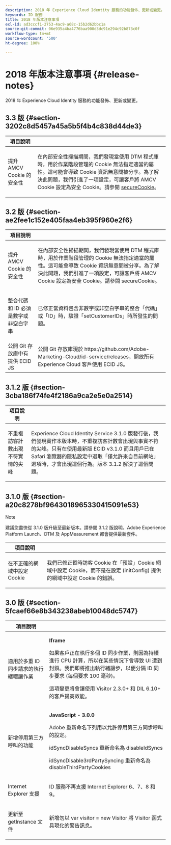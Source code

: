 ```yaml
---
description: 2018 年 Experience Cloud Identity 服務的功能發佈、更新或變更。
keywords: ID 服務
title: 2018 年版本注意事項
exl-id: ad3cccf1-2753-4ac9-a68c-15b2d62bbc1a
source-git-commit: 06e935a4ba4776baa900d3dc91e294c92b873c0f
workflow-type: tm+mt
source-wordcount: '500'
ht-degree: 100%

---
```


# 2018 年版本注意事項 {#release-notes}

2018 年 Experience Cloud Identity 服務的功能發佈、更新或變更。

## 3.3 版 {#section-3202c8d5457a45a5b5f4b4c838d44de3}

<table id="table_201417BD540E4EE69911AABE9BF77509"> 
 <thead> 
  <tr> 
   <th colname="col1" class="entry"> 項目說明 </th> 
   <th colname="col2" class="entry"> </th> 
  </tr>
 </thead>
 <tbody> 
  <tr> 
   <td colname="col1"> <p>提升 AMCV Cookie 的安全性 </p> </td> 
   <td colname="col2"> <p>在內部安全性掃描期間，我們發現當使用 DTM 程式庫時，用於作業階段管理的 Cookie 無法指定適當的屬性。這可能會導致 Cookie 資訊無意間被分享。為了解決此問題，我們引進了一項設定，可讓客戶將 AMCV Cookie 設定為安全 Cookie。請參閱 <a href="/help/library/function-vars/securecookie.md" format="https" scope="external">secureCookie</a>。 </p> </td> 
  </tr> 
 </tbody> 
</table>

## 3.2 版 {#section-ae2fee1c152e405faa4eb395f960e2f6}

<table id="table_6546F5C74E4742E4B5E9793BCEAB66FA"> 
 <thead> 
  <tr> 
   <th colname="col1" class="entry"> 項目說明 </th> 
   <th colname="col2" class="entry"> </th> 
  </tr>
 </thead>
 <tbody> 
  <tr> 
   <td colname="col1"> <p>提升 AMCV Cookie 的安全性 </p> </td> 
   <td colname="col2"> <p>在內部安全性掃描期間，我們發現當使用 DTM 程式庫時，用於作業階段管理的 Cookie 無法指定適當的屬性。這可能會導致 Cookie 資訊無意間被分享。為了解決此問題，我們引進了一項設定，可讓客戶將 AMCV Cookie 設定為安全 Cookie。請參閱 secureCookie。 </p> </td> 
  </tr> 
  <tr> 
   <td colname="col1"> <p>整合代碼和 ID 必須是數字或非空白字串 </p> </td> 
   <td colname="col2"> <p>已修正當資料包含非數字或非空白字串的整合「代碼」或「ID」時，驗證「setCustomerIDs」時所發生的問題。 </p> </td> 
  </tr> 
  <tr> 
   <td colname="col1"> 公開 Git 存放庫中有提供 ECID JS </td> 
   <td colname="col2"> 公開 Git 存放庫現於 https://github.com/Adobe-Marketing-Cloud/id-service/releases，開放所有 Experience Cloud 客戶使用 ECID JS。 </td> 
  </tr> 
 </tbody> 
</table>

## 3.1.2 版 {#section-3cba186f74fe4f2186a9ca2e5e0a2514}

<table id="table_9FA4E20C996746A2A4219C9A0F759AD1"> 
 <thead> 
  <tr> 
   <th colname="col1" class="entry"> 項目說明 </th> 
   <th colname="col2" class="entry"> </th> 
  </tr>
 </thead>
 <tbody> 
  <tr> 
   <td colname="col1"> <p>不重複訪客計數出現不符實情的尖峰 </p> </td> 
   <td colname="col2"> <p>Experience Cloud Identity Service 3.1.0 版發行後，我們發現實作本版本時，不重複訪客計數會出現與事實不符的尖峰。只有在使用最新版 ECID v3.1.0 而且用戶已在 Safari 瀏覽器的隱私設定中選取「僅允許來自目前網站」選項時，才會出現這個行為。版本 3.1.2 解決了這個問題。 </p> </td> 
  </tr> 
 </tbody> 
</table>

## 3.1.0 版 {#section-a20c8278bf9643018965330415091e53}

>[!NOTE]
>
>建議您盡快從 3.1.0 版升級至最新版本。請參閱 3.1.2 版說明。Adobe Experience Platform Launch、DTM 及 AppMeasurement 都會提供最新套件。

<table id="table_512039AFC4D34038B8F116B71EEEE7F6"> 
 <thead> 
  <tr> 
   <th colname="col1" class="entry"> 項目說明 </th> 
   <th colname="col2" class="entry"> </th> 
  </tr>
 </thead>
 <tbody> 
  <tr> 
   <td colname="col1"> <p>在不正確的網域中設定 Cookie </p> </td> 
   <td colname="col2"> <p>我們已修正暫時訪客 Cookie 在「預設」Cookie 網域中設定 Cookie，而不是在設定 (initConfig) 提供的網域中設定 Cookie 的錯誤。 </p> </td> 
  </tr> 
 </tbody> 
</table>

## 3.0 版 {#section-5fcaef66e8b343238abeb10048dc5747}

<table id="table_7E9224D6CC924A2DB5119171C9DC5443"> 
 <thead> 
  <tr> 
   <th colname="col1" class="entry"> 項目說明 </th> 
   <th colname="col2" class="entry"> </th> 
  </tr>
 </thead>
 <tbody> 
  <tr> 
   <td colname="col1"> <p>適用於多重 ID 同步請求的執行緒禮讓作業 </p> </td> 
   <td colname="col2"> <p><b>Iframe</b> </p> <p>如果客戶正在執行多個 ID 同步作業，則因為持續進行 CPU 計算，所以在某些情況下會導致 UI 遭到封鎖。我們即將推出執行緒讓步，以便分隔 ID 同步要求 (每個要求 100 毫秒)。 </p> <p>這項變更將會讓使用 Visitor 2.3.0+ 和 DIL 6.10+ 的客戶提高效能。 </p> </td> 
  </tr> 
  <tr> 
   <td colname="col1"> 新增停用第三方呼叫的功能 </td> 
   <td colname="col2"> <p><b>JavaScript - 3.0.0</b> </p> <p>Adobe 重新命名下列用以允許停用第三方同步呼叫的設定。 </p> <p>idSyncDisableSyncs 重新命名為 disableIdSyncs </p> <p>idSyncDisable3rdPartySyncing 重新命名為 disableThirdPartyCookies </p> </td> 
  </tr> 
  <tr> 
   <td colname="col1"> <p>Internet Explorer 支援 </p> </td> 
   <td colname="col2"> <p>ID 服務不再支援 Internet Explorer 6、7、8 和 9。 </p> </td> 
  </tr> 
  <tr> 
   <td colname="col1"> <p>更新至 getInstance 文件 </p> </td> 
   <td colname="col2"> <p>新增勿以 var visitor = new Visitor 將 Visitor 函式具現化的警告訊息。 </p> </td> 
  </tr> 
 </tbody> 
</table>
